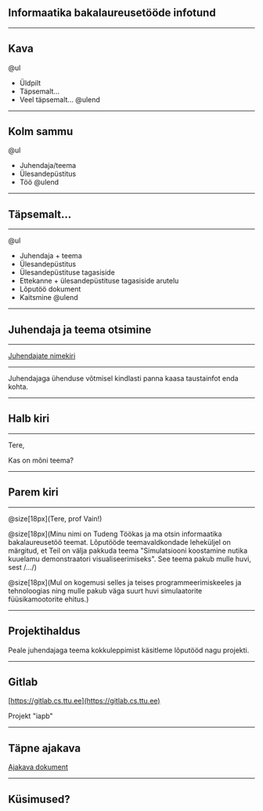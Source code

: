 ## Informaatika bakalaureusetööde infotund

---
## Kava

@ul
- Üldpilt
- Täpsemalt...
- Veel täpsemalt...
@ulend

---
## Kolm sammu

@ul
- Juhendaja/teema
- Ülesandepüstitus
- Töö
@ulend

---
## Täpsemalt...

---
@ul
- Juhendaja + teema
- Ülesandepüstitus
- Ülesandepüstituse tagasiside
- Ettekanne + ülesandepüstituse tagasiside arutelu
- Lõputöö dokument
- Kaitsmine
@ulend

---
## Juhendaja ja teema otsimine

---
[Juhendajate nimekiri](https://www.ttu.ee/?id=175012)

---
Juhendajaga ühenduse võtmisel kindlasti panna kaasa taustainfot enda kohta.

---
## Halb kiri
---

Tere,

Kas on mõni teema?

---
## Parem kiri
---

@size[18px](Tere, prof Vain!)

@size[18px](Minu nimi on Tudeng Töökas ja ma otsin informaatika bakalaureusetöö teemat. Lõputööde teemavaldkondade leheküljel on märgitud, et Teil on välja pakkuda teema "Simulatsiooni koostamine nutika kuuelamu demonstraatori visualiseerimiseks". See teema pakub mulle huvi, sest /.../)

@size[18px](Mul on kogemusi selles ja teises programmeerimiskeeles ja tehnoloogias ning mulle pakub väga suurt huvi simulaatorite füüsikamootorite ehitus.)

---
## Projektihaldus

Peale juhendajaga teema kokkuleppimist käsitleme lõputööd nagu projekti.

---
## Gitlab

[https://gitlab.cs.ttu.ee](https://gitlab.cs.ttu.ee)

Projekt "iapb"

---
## Täpne ajakava

[Ajakava dokument](https://www.ttu.ee/public/i/infotehnoloogia-teaduskond/Tudengile/IAPB/Projekti_Bakalaureusetoo_tahtpunktid_ja_tegevuste_ajakava..pdf)

---
## Küsimused?
